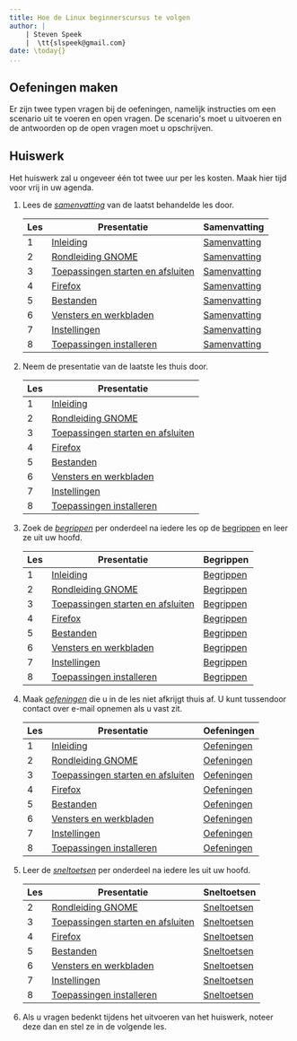 ```yaml
---
title: Hoe de Linux beginnerscursus te volgen
author: |
    | Steven Speek 
    |  \tt{slspeek@gmail.com}
date: \today{}
...
```

## Oefeningen maken

Er zijn twee typen vragen bij de oefeningen, namelijk instructies om een
scenario uit te voeren en open vragen. De scenario's moet u uitvoeren en
de antwoorden op de open vragen moet u opschrijven.

## Huiswerk

Het huiswerk zal u ongeveer één tot twee uur per les kosten. Maak hier tijd voor vrij in uw agenda.

1.  Lees de
    [*samenvatting*](https://github.com/slspeek/linux-beginners-cursus/releases/latest/download/samenvatting.pdf) van de laatst behandelde les door.

    |Les |Presentatie|Samenvatting|
    |----|--------|-------|
    | 1 |[Inleiding]($WEBSITE/inleiding.html)|[Samenvatting]($WEBSITE/samenvatting.html#inleiding)|
    |2|[Rondleiding GNOME]($WEBSITE/rondleiding-gnome.html)|[Samenvatting]($WEBSITE/samenvatting.html#rondleiding-gnome)|
    |3|[Toepassingen starten en afsluiten]($WEBSITE/toepassingen-starten-en-afsluiten.html)|[Samenvatting]($WEBSITE/samenvatting.html#toepassingen-starten-en-afsluiten)|
    |4|[Firefox]($WEBSITE/firefox.html)|[Samenvatting]($WEBSITE/samenvatting.html#firefox)|
    |5|[Bestanden]($WEBSITE/bestanden.html)|[Samenvatting]($WEBSITE/samenvatting.html#bestanden)|
    |6|[Vensters en werkbladen]($WEBSITE/vensters-en-werkbladen.html)|[Samenvatting]($WEBSITE/samenvatting.html#vensters-en-werkbladen)|
    |7|[Instellingen]($WEBSITE/instellingen.html)|[Samenvatting]($WEBSITE/samenvatting.html#instellingen)|
    |8|[Toepassingen installeren]($WEBSITE/toepassingen-installeren.html)|[Samenvatting]($WEBSITE/samenvatting.html#toepassingen-installeren)|
    
1.  Neem de presentatie van de laatste les thuis door.

    |Les |Presentatie|
    |----|--------|
    | 1 |[Inleiding]($WEBSITE/inleiding.html)|[Oefeningen]($WEBSITE/oefeningen.html#inleiding)|[Samenvatting]($WEBSITE/samenvatting.html#inleiding)|
    |2|[Rondleiding GNOME]($WEBSITE/rondleiding-gnome.html)|[Oefeningen]($WEBSITE/oefeningen.html#rondleiding-gnome)|[Samenvatting]($WEBSITE/samenvatting.html#rondleiding-gnome)|
    |3|[Toepassingen starten en afsluiten]($WEBSITE/toepassingen-starten-en-afsluiten.html)|[Samenvatting]($WEBSITE/samenvatting.html#toepassingen-starten-en-afsluiten)|
    |4|[Firefox]($WEBSITE/firefox.html)|[Samenvatting]($WEBSITE/samenvatting.html#firefox)|
    |5|[Bestanden]($WEBSITE/bestanden.html)|[Oefeningen]($WEBSITE/oefeningen.html#bestanden)|[Samenvatting]($WEBSITE/samenvatting.html#bestanden)|
    |6|[Vensters en werkbladen]($WEBSITE/vensters-en-werkbladen.html)|[Oefeningen]($WEBSITE/oefeningen.html#vensters-en-werkbladen)|[Samenvatting]($WEBSITE/samenvatting.html#vensters-en-werkbladen)|
    |7|[Instellingen]($WEBSITE/instellingen.html)|[Oefeningen]($WEBSITE/oefeningen.html#instellingen)|[Samenvatting]($WEBSITE/samenvatting.html#instellingen)|
    |8|[Toepassingen installeren]($WEBSITE/toepassingen-installeren.html)|[Oefeningen]($WEBSITE/oefeningen.html#toepassingen-installeren)|[Samenvatting]($WEBSITE/samenvatting.html#toepassingen-installeren)|

1.  Zoek de [*begrippen*](https://github.com/slspeek/linux-beginners-cursus/releases/latest/download/begrippen.pdf) per onderdeel na iedere les op de [begrippen]($WEBSITE/begrippen.html) en leer ze uit uw hoofd.

    |Les |Presentatie|Begrippen|
    |----|---------------|---------|
    | 1 |[Inleiding]($WEBSITE/inleiding.html)|[Begrippen]($WEBSITE/begrippen-per-onderdeel.html#inleiding)|
    |2|[Rondleiding GNOME]($WEBSITE/rondleiding-gnome.html)|[Begrippen]($WEBSITE/begrippen-per-onderdeel.html#rondleiding-gnome)|
    |3|[Toepassingen starten en afsluiten]($WEBSITE/toepassingen-starten-en-afsluiten.html)|[Begrippen]($WEBSITE/begrippen-per-onderdeel.html#toepassingen-starten-en-afsluiten)|
    |4|[Firefox]($WEBSITE/firefox.html)|[Begrippen]($WEBSITE/begrippen-per-onderdeel.html#firefox)|
    |5|[Bestanden]($WEBSITE/bestanden.html)|[Begrippen]($WEBSITE/begrippen-per-onderdeel.html#bestanden)|
    |6|[Vensters en werkbladen]($WEBSITE/vensters-en-werkbladen.html)|[Begrippen]($WEBSITE/begrippen-per-onderdeel.html#vensters-en-werkbladen)|
    |7|[Instellingen]($WEBSITE/instellingen.html)|[Begrippen]($WEBSITE/begrippen-per-onderdeel.html#instellingen)|
    |8|[Toepassingen installeren]($WEBSITE/toepassingen-installeren.html)|[Begrippen]($WEBSITE/begrippen-per-onderdeel.html#toepassingen-installeren)|

1.  Maak [*oefeningen*](https://github.com/slspeek/linux-beginners-cursus/releases/latest/download/oefeningen.pdf) die u in 
    de les niet afkrijgt thuis af. U kunt tussendoor contact over e-mail opnemen als u vast zit.

     |Les |Presentatie|Oefeningen|
    |----|--------|-------|
    | 1 |[Inleiding]($WEBSITE/inleiding.html)|[Oefeningen]($WEBSITE/oefeningen.html#inleiding)|
    |2|[Rondleiding GNOME]($WEBSITE/rondleiding-gnome.html)|[Oefeningen]($WEBSITE/oefeningen.html#rondleiding-gnome)|
    |3|[Toepassingen starten en afsluiten]($WEBSITE/toepassingen-starten-en-afsluiten.html)|[Oefeningen]($WEBSITE/oefeningen.html#toepassingen-starten-en-afsluiten)|
    |4|[Firefox]($WEBSITE/firefox.html)|[Oefeningen]($WEBSITE/oefeningen.html#firefox)|
    |5|[Bestanden]($WEBSITE/bestanden.html)|[Oefeningen]($WEBSITE/oefeningen.html#bestanden)|
    |6|[Vensters en werkbladen]($WEBSITE/vensters-en-werkbladen.html)|[Oefeningen]($WEBSITE/oefeningen.html#vensters-en-werkbladen)|
    |7|[Instellingen]($WEBSITE/instellingen.html)|[Oefeningen]($WEBSITE/oefeningen.html#instellingen)|
    |8|[Toepassingen installeren]($WEBSITE/toepassingen-installeren.html)|[Oefeningen]($WEBSITE/oefeningen.html#toepassingen-installeren)|
   
1.  Leer de [*sneltoetsen*](https://github.com/slspeek/linux-beginners-cursus/releases/latest/download/sneltoetsen-per-onderdeel.pdf) per onderdeel na iedere les uit uw hoofd.

    |Les |Presentatie|Sneltoetsen|
    |----|---------------|---------|
    |2|[Rondleiding GNOME]($WEBSITE/rondleiding-gnome.html)|[Sneltoetsen]($WEBSITE/sneltoetsen-per-onderdeel.html#rondleiding-gnome)|
    |3|[Toepassingen starten en afsluiten]($WEBSITE/toepassingen-starten-en-afsluiten.html)|[Sneltoetsen]($WEBSITE/sneltoetsen-per-onderdeel.html#toepassingen-starten-en-afsluiten)|
    |4|[Firefox]($WEBSITE/firefox.html)|[Sneltoetsen]($WEBSITE/sneltoetsen-per-onderdeel.html#firefox)|
    |5|[Bestanden]($WEBSITE/bestanden.html)|[Sneltoetsen]($WEBSITE/sneltoetsen-per-onderdeel.html#bestanden)|
    |6|[Vensters en werkbladen]($WEBSITE/vensters-en-werkbladen.html)|[Sneltoetsen]($WEBSITE/sneltoetsen-per-onderdeel.html#vensters-en-werkbladen)|
    |7|[Instellingen]($WEBSITE/instellingen.html)|[Sneltoetsen]($WEBSITE/sneltoetsen-per-onderdeel.html#instellingen)|
    |8|[Toepassingen installeren]($WEBSITE/toepassingen-installeren.html)|[Sneltoetsen]($WEBSITE/sneltoetsen-per-onderdeel.html#toepassingen-installeren)|
    
1.  Als u vragen bedenkt tijdens het uitvoeren van het huiswerk, noteer
    deze dan en stel ze in de volgende les.
